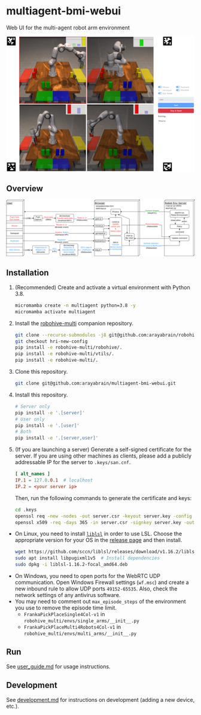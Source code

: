 # multiagent-bmi-webui
Web UI for the multi-agent robot arm environment

![web interface image](assets/web_interface.png)

## Overview
![overview image](assets/overview.png)

## Installation
1. (Recommended) Create and activate a virtual environment with Python 3.8.
    ```bash
    micromamba create -n multiagent python=3.8 -y
    micromamba activate multiagent
    ```
2. Install the [robohive-multi](https://github.com/arayabrain/robohive-multi) companion repository.
    ```bash
    git clone --recurse-submodules -j8 git@github.com:arayabrain/robohive-multi.git
    git checkout hri-new-config
    pip install -e robohive-multi/robohive/.
    pip install -e robohive-multi/vtils/.
    pip install -e robohive-multi/.
    ```
3. Clone this repository.
    ```bash
    git clone git@github.com:arayabrain/multiagent-bmi-webui.git
    ```
4. Install this repository.
    ```bash
    # Server only
    pip install -e '.[server]'
    # User only
    pip install -e '.[user]'
    # Both
    pip install -e '.[server,user]'
    ```
5. (If you are launching a server) Generate a self-signed certificate for the server. If you are using other machines as clients, please add a publicly addressable IP for the server to `.keys/san.cnf`.
    ```cnf
    [ alt_names ]
    IP.1 = 127.0.0.1  # localhost
    IP.2 = <your server ip>
    ```
    Then, run the following commands to generate the certificate and keys:
    ```bash
    cd .keys
    openssl req -new -nodes -out server.csr -keyout server.key -config san.cnf
    openssl x509 -req -days 365 -in server.csr -signkey server.key -out server.crt -extensions req_ext -extfile san.cnf
    ```

- On Linux, you need to install [`liblsl`](https://github.com/sccn/liblsl) in order to use LSL. Choose the appropriate version for your OS in the [release page](https://github.com/sccn/liblsl/releases) and then install.
    ```bash
    wget https://github.com/sccn/liblsl/releases/download/v1.16.2/liblsl-1.16.2-focal_amd64.deb  # Change to the appropriate OS
    sudo apt install libpugixml1v5  # Install dependencies
    sudo dpkg -i liblsl-1.16.2-focal_amd64.deb
    ```
- On Windows, you need to open ports for the WebRTC UDP communication. Open Windows Firewall settings (`wf.msc`) and create a new inbound rule to allow UDP ports `49152-65535`. Also, check the network settings of any antivirus software.
- You may need to comment out `max_episode_steps` of the environment you use to remove the episode time limit.
    - `FrankaPickPlaceSingle4Col-v1` in `robohive_multi/envs/single_arms/__init__.py`
    - `FrankaPickPlaceMulti4Robots4Col-v1` in `robohive_multi/envs/multi_arms/__init__.py`

## Run
See [user_guide.md](user_guide.md) for usage instructions.

## Development
See [development.md](development.md) for instructions on development (adding a new device, etc.).
